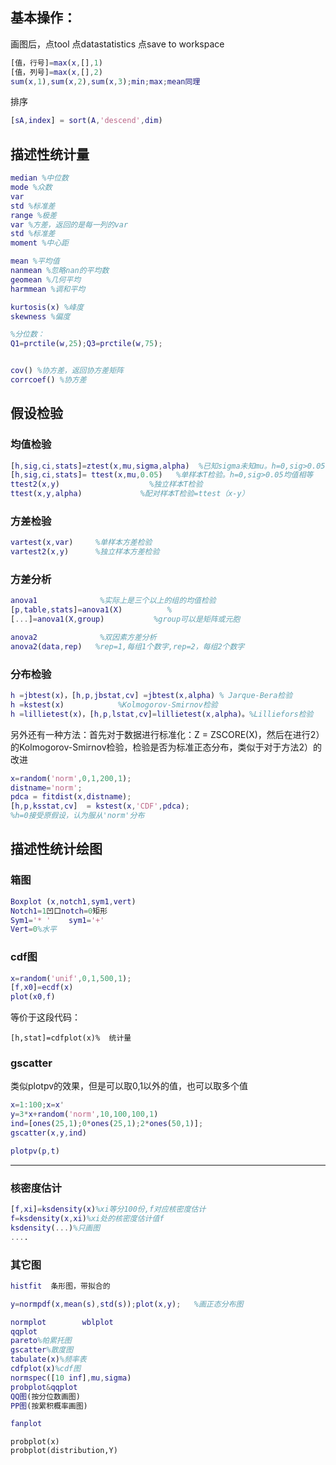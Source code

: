 
## 基本操作：
画图后，点tool  点datastatistics 点save to workspace
```matlab
[值，行号]=max(x,[],1)
[值，列号]=max(x,[],2)
sum(x,1),sum(x,2),sum(x,3);min;max;mean同理
```

排序
```matlab
[sA,index] = sort(A,'descend',dim)
```
## 描述性统计量
```matlab
median %中位数   
mode %众数  
var     
std %标准差    
range %极差
var %方差，返回的是每一列的var
std %标准差   
moment %中心距

mean %平均值  
nanmean %忽略nan的平均数
geomean %几何平均
harmmean %调和平均

kurtosis(x) %峰度   
skewness %偏度

%分位数：
Q1=prctile(w,25);Q3=prctile(w,75);


cov() %协方差，返回协方差矩阵
corrcoef() %协方差
```
## 假设检验
### 均值检验
```matlab
[h,sig,ci,stats]=ztest(x,mu,sigma,alpha)  %已知sigma未知mu。h=0,sig>0.05认为均值相等
[h,sig,ci,stats]= ttest(x,mu,0.05)   %单样本T检验。h=0,sig>0.05均值相等
ttest2(x,y)                    %独立样本T检验
ttest(x,y,alpha)             %配对样本T检验=ttest（x-y）
```
### 方差检验
```matlab
vartest(x,var)     %单样本方差检验
vartest2(x,y)      %独立样本方差检验
```
### 方差分析
```matlab
anova1              %实际上是三个以上的组的均值检验
[p,table,stats]=anova1(X)          %
[...]=anova1(X,group)           %group可以是矩阵或元胞

anova2              %双因素方差分析
anova2(data,rep)   %rep=1,每组1个数字,rep=2，每组2个数字
```
### 分布检验
```matlab
h =jbtest(x)，[h,p,jbstat,cv] =jbtest(x,alpha) % Jarque-Bera检验
h =kstest(x)            %Kolmogorov-Smirnov检验
h =lillietest(x)，[h,p,lstat,cv]=lillietest(x,alpha)。%Lilliefors检验
```
另外还有一种方法：首先对于数据进行标准化：Z = ZSCORE(X)，然后在进行2）的Kolmogorov-Smirnov检验，检验是否为标准正态分布，类似于对于方法2）的改进
```matlab
x=random('norm',0,1,200,1);
distname='norm';
pdca = fitdist(x,distname);
[h,p,ksstat,cv]  = kstest(x,'CDF',pdca);
%h=0接受原假设，认为服从'norm'分布
```


## 描述性统计绘图
### 箱图
```matlab
Boxplot (x,notch1,sym1,vert)
Notch1=1凹口notch=0矩形
Sym1='* '    sym1='+'
Vert=0%水平
```



### cdf图
```matlab
x=random('unif',0,1,500,1);
[f,x0]=ecdf(x)
plot(x0,f)
```
等价于这段代码：
```
[h,stat]=cdfplot(x)%  统计量
```

### gscatter
类似plotpv的效果，但是可以取0,1以外的值，也可以取多个值

```matlab
x=1:100;x=x'
y=3*x+random('norm',10,100,100,1)
ind=[ones(25,1);0*ones(25,1);2*ones(50,1)];
gscatter(x,y,ind)
```

```matlab
plotpv(p,t)
```

-----------------

### 核密度估计
```matlab
[f,xi]=ksdensity(x)%xi等分100份,f对应核密度估计
f=ksdensity(x,xi)%xi处的核密度估计值f
ksdensity(...)%只画图
....
```

### 其它图



```matlab
histfit  条形图，带拟合的

y=normpdf(x,mean(s),std(s));plot(x,y);   %画正态分布图

normplot        wblplot
qqplot
pareto%帕累托图
gscatter%散度图
tabulate(x)%频率表
cdfplot(x)%cdf图
normspec([10 inf],mu,sigma)
probplot&qqplot
QQ图(按分位数画图)
PP图(按累积概率画图)

fanplot
```



```
probplot(x)
probplot(distribution,Y)
```
